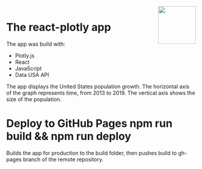 <img align="right" width="100" height="100" src="https://user-images.githubusercontent.com/86261719/159193102-054e822e-a9fd-4501-9d49-57f65009a942.jpg">

# The react-plotly app
The app was build with:
 * Plotly.js
 * React
 * JavaScript
 * Data USA API

The app displays the United States population growth. The horizontal axis of the graph represents time, from 2013 to 2019. The vertical axis shows the size of the population.

# Deploy to GitHub Pages npm run build && npm run deploy
Builds the app for production to the build folder, then pushes build to gh-pages branch of the remote repository.



